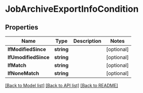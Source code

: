 # JobArchiveExportInfoCondition

## Properties
Name | Type | Description | Notes
------------ | ------------- | ------------- | -------------
**IfModifiedSince** | **string** |  | [optional] 
**IfUmodifiedSince** | **string** |  | [optional] 
**IfMatch** | **string** |  | [optional] 
**IfNoneMatch** | **string** |  | [optional] 

[[Back to Model list]](../README.md#documentation-for-models) [[Back to API list]](../README.md#documentation-for-api-endpoints) [[Back to README]](../README.md)



